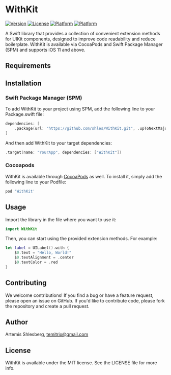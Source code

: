 # WithKit

[![Version](https://img.shields.io/cocoapods/v/WithKit.svg?style=flat)](https://cocoapods.org/pods/WithKit)
[![License](https://img.shields.io/cocoapods/l/WithKit.svg?style=flat)](https://cocoapods.org/pods/WithKit)
[![Platform](https://img.shields.io/cocoapods/p/WithKit.svg?style=flat)](https://cocoapods.org/pods/WithKit)
[![Platform](https://img.shields.io/badge/SPM-compatible-brightgreen.svg)](https://www.swift.org/package-manager/)

A Swift library that provides a collection of convenient extension methods for UIKit components, designed to improve code readability and reduce boilerplate. WithKit is available via CocoaPods and Swift Package Manager (SPM) and supports iOS 11 and above.

## Requirements

## Installation
### Swift Package Manager (SPM)

To add WithKit to your project using SPM, add the following line to your Package.swift file:

```swift
dependencies: [
    .package(url: "https://github.com/shles/WithKit.git", .upToNextMajor(from: "1.0.0"))
]
```
And then add WithKit to your target dependencies:

```swift
.target(name: "YourApp", dependencies: ["WithKit"])
```
### Cocoapods
WithKit is available through [CocoaPods](https://cocoapods.org) as well. To install
it, simply add the following line to your Podfile:

```ruby
pod 'WithKit'
```

## Usage 

Import the library in the file where you want to use it:

```swift
import WithKit
```
Then, you can start using the provided extension methods. For example:

```swift
let label = UILabel().with {
    $0.text = "Hello, World!"
    $0.textAlignment = .center
    $0.textColor = .red
}
```

## Contributing

We welcome contributions! If you find a bug or have a feature request, please open an issue on GitHub. If you'd like to contribute code, please fork the repository and create a pull request.

## Author

Artemis Shlesberg, temitrix@gmail.com

## License

WithKit is available under the MIT license. See the LICENSE file for more info.
